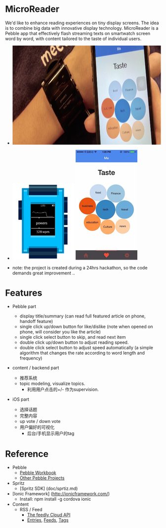 # MicroReader

<p>We'd like to enhance reading experiences on tiny display screens. The idea is to combine big data with innovative display technology. MicroReader is a Pebble app that effectively flash streaming texts on smartwatch screen word by word, with content tailored to the taste of individual users. </p>


* <img src="pic/MicroReader.jpeg" height="320px">
* <img src="pic/Pebble.png" width="200px"> <img src="pic/iOS.png" width="200px">

* note: the project is created during a 24hrs hackathon, so the code demands great improvement ..

# Features

*  Pebble part
   *  display title/summary (can read full featured article on phone, handoff feature)
   *  single click up/down button for like/dislike (note when opened on phone, will consider you like the article)
   *  single click select button to skip, and read next item
   *  double click up/down button to adjust reading speed.
   *  double click select button to adjust speed automatically (a simple algorithm that changes the rate according to word length and frequency)

*  content / backend part
   * 推荐系统
   * topic modeling, visualize topics.
      * 利用用户点击的+/- 作为supervision.

*  iOS part
   *  选择话题
   *  完整内容
   *  up vote / down vote
   *  用户偏好的可视化
      * 后台/手机显示用户的tag

# Reference

* Pebble
	* [Pebble Workbook](Pebble/Workbook.md)
	* [Other Pebble Projects](Pebble/PebbleProjects.md) 
* Spritz
 	* [Spritz SDK] (doc/sprtiz.md)
* [Ionic Framework] (http://ionicframework.com/)
	*  Install: npm install -g cordova ionic
* Content
	* RSS / Feed
		*	[The feedly Cloud API](http://developer.feedly.com/)
		*	[Entries](http://developer.feedly.com/v3/entries/), [Feeds](http://developer.feedly.com/v3/feeds/), [Tags](http://developer.feedly.com/v3/tags/)
